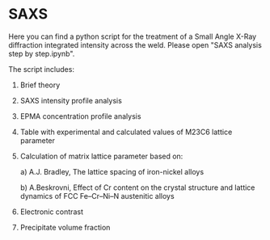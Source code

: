 # SAXS
Here you can find a python script for the treatment of a Small Angle X-Ray diffraction integrated intensity across the weld.
Please open "SAXS analysis step by step.ipynb".

The script includes:
1. Brief theory
2. SAXS intensity profile analysis
3. EPMA concentration profile analysis
4. Table with experimental and calculated values of M23C6 lattice parameter
5. Calculation of matrix lattice parameter based on:

	a) A.J. Bradley, The lattice spacing of iron-nickel alloys
	
	b) A.Beskrovni, Effect of Cr content on the crystal structure and lattice dynamics of FCC Fe–Cr–Ni–N austenitic alloys
	
6. Electronic contrast
7. Precipitate volume fraction


